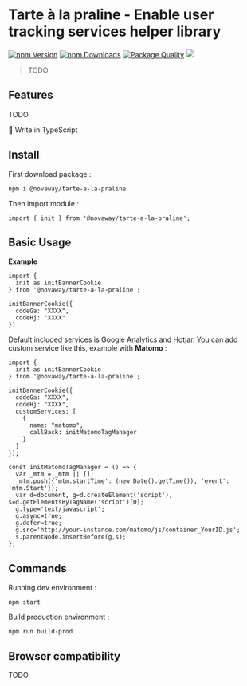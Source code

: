 # Tarte à la praline - Enable user tracking services helper library

<a href="https://www.npmjs.com/package/@novaway/tarte-a-la-praline"><img src="https://img.shields.io/npm/v/@novaway/tarte-a-la-praline.svg" alt="npm Version"></a>
<a href="https://npmcharts.com/compare/@novaway/tarte-a-la-praline?minimal=true"><img src="https://img.shields.io/npm/dw/@novaway/tarte-a-la-praline.svg" alt="npm Downloads"></a>
<a href="https://packagequality.com/#?package=@google%2Fclasp"><img src="https://npm.packagequality.com/shield/@google%2Fclasp.svg" alt="Package Quality"></a>
<a href="https://david-dm.org/novaway/tarte-a-la-praline" title="dependencies status"><img src="https://david-dm.org/novaway/tarte-a-la-praline/status.svg"/></a>

> TODO

## Features

TODO

🔷 Write in TypeScript

## Install

First download package :

`npm i @novaway/tarte-a-la-praline`

Then import module :

`import { init } from '@novaway/tarte-a-la-praline';`

## Basic Usage

**Example**

```
import {
  init as initBannerCookie
} from '@novaway/tarte-a-la-praline';

initBannerCookie({
  codeGa: "XXXX",
  codeHj: "XXXX"
})
```

Default included services is [Google Analytics](https://analytics.google.com/analytics/web/) and [Hotjar](https://www.hotjar.com/). You can add custom service like this, example with **Matomo** :

```
import {
  init as initBannerCookie
} from '@novaway/tarte-a-la-praline';

initBannerCookie({
  codeGa: "XXXX",
  codeHj: "XXXX",
  customServices: [
    {
      name: "matomo",
      callBack: initMatomoTagManager
    }
  ]
});

const initMatomoTagManager = () => {
  var _mtm = _mtm || [];
  _mtm.push({'mtm.startTime': (new Date().getTime()), 'event': 'mtm.Start'});
  var d=document, g=d.createElement('script'), s=d.getElementsByTagName('script')[0];
  g.type='text/javascript';
  g.async=true;
  g.defer=true;
  g.src='http://your-instance.com/matomo/js/container_YourID.js';
  s.parentNode.insertBefore(g,s);
};
```

## Commands

Running dev environment :

`npm start`

Build production environment :

`npm run build-prod`

## Browser compatibility

TODO
